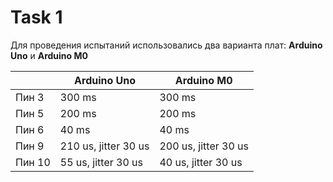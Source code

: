 # Task 1

Для проведения испытаний использовались два варианта плат: **Arduino Uno** и **Arduino M0**

|        | Arduino Uno          | Arduino M0           |
|--------|----------------------|----------------------|
| Пин 3  | 300 ms               | 300 ms               |
| Пин 5  | 200 ms               | 200 ms               |
| Пин 6  | 40 ms                | 40 ms                |
| Пин 9  | 210 us, jitter 30 us | 200 us, jitter 30 us |
| Пин 10 | 55 us, jitter 30 us  | 40 us, jitter 30 us  |
